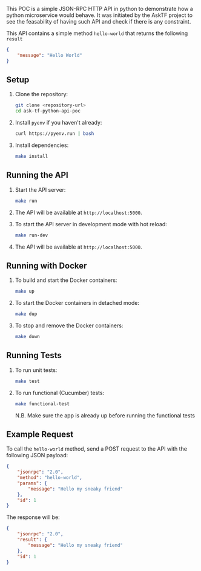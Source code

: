 This POC is a simple JSON-RPC HTTP API in python to demonstrate how a python microservice would behave.
It was initiated by the AskTF project to see the feasability of having such API and check if there is any constraint.

This API contains a simple method `hello-world` that returns the following `result`
```json
{
    "message": "Hello World"
}
```

## Setup

1. Clone the repository:
    ```sh
    git clone <repository-url>
    cd ask-tf-python-api-poc
    ```

2. Install `pyenv` if you haven't already:
    ```sh
    curl https://pyenv.run | bash
    ```

3. Install dependencies:
    ```sh
    make install
    ```

## Running the API

1. Start the API server:
    ```sh
    make run
    ```

2. The API will be available at `http://localhost:5000`.

3. To start the API server in development mode with hot reload:
    ```sh
    make run-dev
    ```

4. The API will be available at `http://localhost:5000`.

## Running with Docker

1. To build and start the Docker containers:
    ```sh
    make up
    ```

2. To start the Docker containers in detached mode:
    ```sh
    make dup
    ```

3. To stop and remove the Docker containers:
    ```sh
    make down
    ```

## Running Tests

1. To run unit tests:
    ```sh
    make test
    ```

2. To run functional (Cucumber) tests:
    ```sh
    make functional-test
    ```
    N.B. Make sure the app is already up before running the functional tests

## Example Request

To call the `hello-world` method, send a POST request to the API with the following JSON payload:
```json
{
    "jsonrpc": "2.0",
    "method": "hello-world",
    "params": {
        "message": "Hello my sneaky friend"
    },
    "id": 1
}
```

The response will be:
```json
{
    "jsonrpc": "2.0",
    "result": {
        "message": "Hello my sneaky friend"
    },
    "id": 1
}
```
